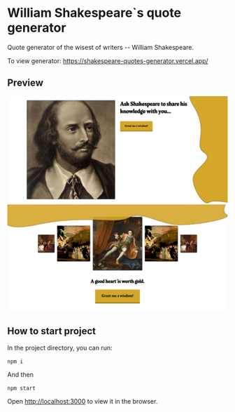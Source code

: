 # William Shakespeare`s quote generator

Quote generator of the wisest of writers -- William Shakespeare.

To view generator: https://shakespeare-quotes-generator.vercel.app/

## Preview

![Screenshot](preview-1.jpg)
![Screenshot](preview-2.jpg)

## How to start project

In the project directory, you can run:

```
npm i
```

And then

```
npm start
```
Open [http://localhost:3000](http://localhost:3000) to view it in the browser.
